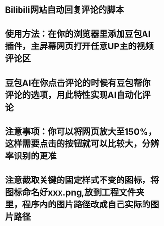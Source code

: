 # Bilibili网站自动回复评论的脚本
# 使用方法：在你的浏览器里添加豆包AI插件，主屏幕网页打开任意UP主的视频评论区
# 豆包AI在你点击评论的时候有豆包帮你评论的选项，用此特性实现AI自动化评论
# 注意事项：你可以将网页放大至150%，这样需要点击的按钮就可以比较大，分辨率识别的更准
# 注意截取关键的固定样式不变的图标，将图标命名好xxx.png,放到工程文件夹里，程序内的图片路径改成自己实际的图片路径
